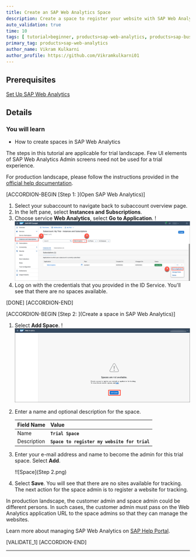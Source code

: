 ```yaml
---
title: Create an SAP Web Analytics Space
description: Create a space to register your website with SAP Web Analytics.
auto_validation: true
time: 10
tags: [ tutorial>beginner, products>sap-web-analytics, products>sap-business-technology-platform]
primary_tag: products>sap-web-analytics
author_name: Vikram Kulkarni
author_profile: https://github.com/Vikramkulkarni01
---
```


## Prerequisites
[Set Up SAP Web Analytics](cp-webanalytics-setup)


## Details
### You will learn
  - How to create spaces in SAP Web Analytics

The steps in this tutorial are applicable for trial landscape. Few UI elements of SAP Web Analytics Admin screens need not be used for a trial experience.

For production landscape, please follow the instructions provided in the [official help documentation](https://help.sap.com/viewer/e342b49c78c74d4e8ebc00700a791aee/Cloud/en-US/9788e0c77afb4c1da7c1aa4ea5899b40.html).

[ACCORDION-BEGIN [Step 1: ](Open SAP Web Analytics)]

1. Select your subaccount to navigate back to subaccount overview page.
2. In the left pane, select **Instances and Subscriptions**.
3. Choose service **Web Analytics**, select **Go to Application**.
    !![GotoApp](GotoApplication.png)
4. Log on with the credentials that you provided in the ID Service. You'll see that there are no spaces available.

[DONE]
[ACCORDION-END]

[ACCORDION-BEGIN [Step 2: ](Create a space in SAP Web Analytics)]

1. Select **Add Space**.
    !![Add Space](AddSpace.png)

2. Enter a name and optional description for the space.

    |  Field Name       | Value
    |  :-------------   | :-------------
    |  Name             | **``Trial Space``**
    |  Description      | **``Space to register my website for trial``**

3. Enter your e-mail address and name to become the admin for this trial space. Select **Add**.

    !![Space](Step 2.png)

4. Select **Save**. You will see that there are no sites available for tracking. The next action for the space admin is to register a website for tracking.

In production landscape, the customer admin and space admin could be different persons. In such cases, the customer admin must pass on the Web Analytics application URL to the space admins so that they can manage the websites.

Learn more about managing SAP Web Analytics on [SAP Help Portal](https://help.sap.com/viewer/e342b49c78c74d4e8ebc00700a791aee/Cloud/en-US/9b283b52788247a0b613b478b0842dca.html).

[VALIDATE_1]
[ACCORDION-END]

---
